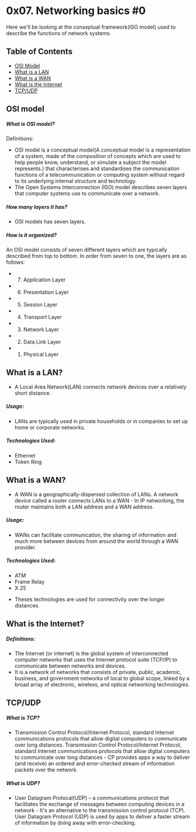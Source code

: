 # 0x07. Networking basics #0
Here we'll be looking at the conseptual framework(ISO model) used to describe the functions of network systems.

## Table of Contents
* [OSI Model](#OSI-Model)
* [What is a LAN](#What-is-a-LAN)
* [What is a WAN](What-is-a-WAN)
* [What is the Internet](#What-is-the-Internet)
* [TCP/UDP](#TCP/UDP)

## OSI model
##### What is OSI model?
Definitions:
* OSI model is a conceptual model(A conceptual model is a representation of a system, made of the composition of concepts which are used to help people know, understand, or simulate a subject the model represents.) that characterises and standardises the communication functions of a telecommunication or computing system without regard to its underlying internal structure and technology.
* The Open Systems Interconnection (ISO) model describes seven layers that computer systems use to communicate over a network.
##### How many layers it has?
* OSI models has seven layers.
##### How is it organized?
An OSI model consists of seven different layers which are typically described from  top to bottom. In order from seven to one, the layers are as follows:
* 7. Application Layer
* 6. Presentation Layer
* 5. Session Layer
* 4. Transport Layer
* 3. Network Layer
* 2. Data Link Layer
* 1. Physical Layer

## What is a LAN?
* A Local Area Network(LAN) connects network devices over a relatively short distance.
##### Usage:
* LANs are typically used in private households or in companies to set up home or corporate networks.
##### Technologies Used:
* Ethernet
* Token Ring
## What is a WAN?
* A WAN is a geographically-dispersed collection of LANs. A network device called a router connects LANs to a WAN - In IP networking, the router maintains both a LAN address and a WAN address.
##### Usage:
* WANs can facilitate communication, the sharing of information and much more between devices from around the world through a WAN provider.
##### Technologies Used:
* ATM
* Frame Relay
* X.25
- Theses technologies are used for connectivity over the longer distances.
## What is the Internet?
##### Definitions:
* The Internet (or internet) is the global system of interconnected computer networks that uses the Internet protocol suite (TCP/IP) to communicate between networks and devices.
* It is a network of networks that consists of private, public, academic, business, and government networks of local to global scope, linked by a broad array of electronic, wireless, and optical networking technologies.
## TCP/UDP
##### What is TCP?
* Transmission Control Protocol/Internet Protocol, standard Internet communications protocols that allow digital computers to communicate over long distances.
Transmission Control Protocol/Internet Protocol, standard Internet communications protocols that allow digital computers to communicate over long distances - CP provides apps a way to deliver (and receive) an ordered and error-checked stream of information packets over the network.
##### What is UDP?
* User Datagram Protocal(UDP) – a communications protocol that facilitates the exchange of messages between computing devices in a network - It's an alternative to the transmission control protocol (TCP). User Datagram Protocol (UDP) is used by apps to deliver a faster stream of information by doing away with error-checking. 